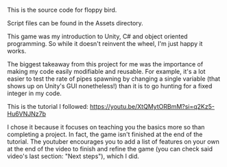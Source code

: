 This is the source code for floppy bird.

Script files can be found in the Assets directory.

This game was my introduction to Unity, C# and object oriented programming. So while it doesn't reinvent the wheel, I'm just happy it works.

The biggest takeaway from this project for me was the importance of making my code easily modifiable and reusable. For example, it's a lot easier to test the rate of pipes spawning by changing a single variable 
(that shows up on Unity's GUI nonetheless!) than it is to go hunting for a fixed integer in my code.

This is the tutorial I followed: https://youtu.be/XtQMytORBmM?si=q2Kz5-Hu6VNJNz7b

I chose it because it focuses on teaching you the basics more so than completing a project. In fact, the game isn't finished at the end of the tutorial. The youtuber encourages you to add a list of features on your
own at the end of the video to finish and refine the game (you can check said video's last section: "Next steps"), which I did.
